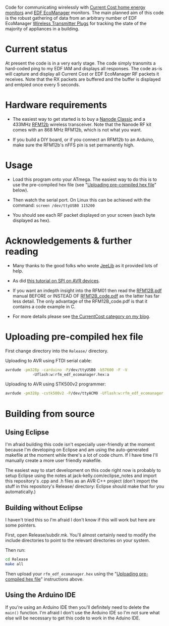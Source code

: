 Code for communicating wirelessly with [Current Cost home energy monitors](http://www.currentcost.com/products.html)
and [EDF EcoManager](http://www.edfenergy.com/products-services/for-your-home/ecomanager/) monitors.  The main planned aim of this code is the
robust gathering of data from an arbitrary number of EDF EcoManager
[Wireless Transmitter Plugs](https://shop.edfenergy.com/Item.aspx?id=540&CategoryID=1) for tracking the state of the majority of appliances
in a building.

Current status
==============

At present the code is in a very early stage.  The code simply transmits a
hard-coded ping to my EDF IAM and displays all responses.  The code as-is
will capture and display all Current Cost or EDF EcoManager RF packets it
receives.  Note that the RX packets are buffered and the buffer is displayed
and emtpied once every 5 seconds.


Hardware requirements
=====================

 - The easiest way to get started is to buy a [Nanode Classic](http://www.nanode.eu/products/)
   and a 433MHz [RFM12b](http://www.hoperf.com/rf_fsk/fsk/21.htm) wireless transceiver.  Note that the Nanode RF kit
   comes with an 868 MHz RFM12b, which is not what you want.

 - If you build a DIY board, or if you connect an RFM12b to an Arduino,
   make sure the RFM12b's nFFS pin is set permanently high.


Usage
=====

 - Load this program onto your ATmega. The easiest way to do this is to use
   the pre-compiled hex file (see "[Uploading pre-compiled hex file](#uploading-pre-compiled-hex-file)" below).  

 - Then watch the serial port.  On Linux this can be achieved with
   the command: `screen /dev/ttyUSB0 115200`

 - You should see each RF packet displayed on your screen (each byte
   displayed as hex).


Acknowledgements & further reading
==================================

 - Many thanks to the good folks who wrote [JeeLib](https://github.com/jcw/jeelib) as it provided lots
   of help.

 - As did [this tutorial on SPI on AVR devices](https://sites.google.com/site/qeewiki/books/avr-guide/spi).

 - If you want an indepth insight into the RFM01 then read the [RFM12B.pdf](http://www.hoperf.com/upload/rf/RFM12B.pdf)
   manual BEFORE or INSTEAD OF [RFM12B_code.pdf](http://www.hoperf.com/upload/rf/RF12B_code.pdf) as the latter has far less detail.
   The only advantage of the RFM12B_code.pdf is that it contains a
   code example in C.

 - For more details please see [the CurrentCost category on my blog](http://jack-kelly.com/taxonomy/term/121).


Uploading pre-compiled hex file
===============================

First change directory into the `Release/` directory.

Uploading to AVR using FTDI serial cable:

```bash
avrdude -pm328p -carduino -P/dev/ttyUSB0 -b57600 -F -V 
            -Uflash:w:rfm_edf_ecomanager.hex:a
```

Uploading to AVR using STK500v2 programmer:

```bash
avrdude -pm328p -cstk500v2 -P/dev/ttyACM0 -Uflash:w:rfm_edf_ecomanager.hex:a
```

Building from source
====================

Using Eclipse
-------------

I'm afraid building this code isn't especially user-friendly at the moment
because I'm developing on Eclipse and am using the auto-generated makefile
at the moment while there's a lot of code churn. If I have time I'll manually
create a more user friendly makefile.

The easiest way to start development on this code right now is probably to 
setup Eclipse using the notes at jack-kelly.com/eclipse_notes
and import this repository's .cpp and .h files as
an AVR C++ project (don't import the stuff in this repository's Release/
directory: Eclipse should make that for you automatically.)

Building without Eclipse
------------------------

I haven't tried this so I'm afraid I don't know if this will work but
here are some pointers.

First, open Release/subdir.mk.  You'll almost certainly need to modify
the include directories to point to the relevant directories on 
your system.

Then run:

```bash
cd Release
make all
```
Then upload your `rfm_edf_ecomanager.hex` using the "[Uploading pre-compiled hex file](#uploading-pre-compiled-hex-file)"
instructions above.

Using the Arduino IDE
---------------------

If you're using an Arduino IDE then you'll definitely need to delete the
`main()` function.  I'm afraid I don't use the Arduino IDE so I'm not
sure what else will be necessary to get this code to work in the Aduino IDE.
